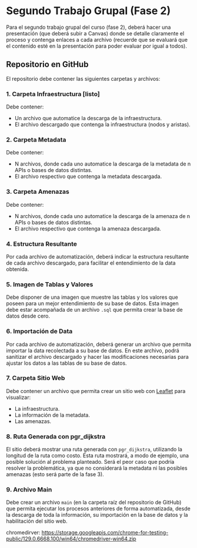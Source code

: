 # Segundo Trabajo Grupal (Fase 2)

Para el segundo trabajo grupal del curso (fase 2), deberá hacer una presentación (que deberá subir a Canvas) donde se detalle claramente el proceso y contenga enlaces a cada archivo (recuerde que se evaluará que el contenido esté en la presentación para poder evaluar por igual a todos).

## Repositorio en GitHub

El repositorio debe contener las siguientes carpetas y archivos:

### 1. Carpeta Infraestructura [listo]
Debe contener:
- Un archivo que automatice la descarga de la infraestructura.
- El archivo descargado que contenga la infraestructura (nodos y aristas).

### 2. Carpeta Metadata
Debe contener:
- N archivos, donde cada uno automatice la descarga de la metadata de n APIs o bases de datos distintas.
- El archivo respectivo que contenga la metadata descargada.

### 3. Carpeta Amenazas
Debe contener:
- N archivos, donde cada uno automatice la descarga de la amenaza de n APIs o bases de datos distintas.
- El archivo respectivo que contenga la amenaza descargada.

### 4. Estructura Resultante
Por cada archivo de automatización, deberá indicar la estructura resultante de cada archivo descargado, para facilitar el entendimiento de la data obtenida.

### 5. Imagen de Tablas y Valores
Debe disponer de una imagen que muestre las tablas y los valores que poseen para un mejor entendimiento de su base de datos. Esta imagen debe estar acompañada de un archivo `.sql` que permita crear la base de datos desde cero.

### 6. Importación de Data
Por cada archivo de automatización, deberá generar un archivo que permita importar la data recolectada a su base de datos. En este archivo, podrá sanitizar el archivo descargado y hacer las modificaciones necesarias para ajustar los datos a las tablas de su base de datos.

### 7. Carpeta Sitio Web
Debe contener un archivo que permita crear un sitio web con [Leaflet](https://leafletjs.com/) para visualizar:
- La infraestructura.
- La información de la metadata.
- Las amenazas.

### 8. Ruta Generada con pgr_dijkstra
El sitio deberá mostrar una ruta generada con `pgr_dijkstra`, utilizando la longitud de la ruta como costo. Esta ruta mostrará, a modo de ejemplo, una posible solución al problema planteado. Será el peor caso que podría resolver la problemática, ya que no considerará la metadata ni las posibles amenazas (esto será parte de la fase 3).

### 9. Archivo Main
Debe crear un archivo `main` (en la carpeta raíz del repositorio de GitHub) que permita ejecutar los procesos anteriores de forma automatizada, desde la descarga de toda la información, su importación en la base de datos y la habilitación del sitio web.


chromedirver: https://storage.googleapis.com/chrome-for-testing-public/129.0.6668.100/win64/chromedriver-win64.zip